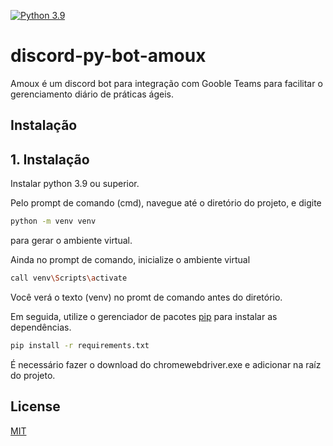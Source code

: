 [![Python 3.9](https://img.shields.io/badge/python-3.9-blue.svg)](https://www.python.org/downloads)

# discord-py-bot-amoux

Amoux é um discord bot para integração com Gooble Teams para facilitar o gerenciamento diário de práticas ágeis.

## Instalação

## 1. Instalação

Instalar python 3.9 ou superior.

Pelo prompt de comando (cmd), navegue até o diretório do projeto, e digite 

```bash
python -m venv venv
```

para gerar o ambiente virtual.

Ainda no prompt de comando, inicialize o ambiente virtual 

```bash
call venv\Scripts\activate
```

Você verá o texto (venv) no promt de comando antes do diretório.

Em seguida, utilize o gerenciador de pacotes [pip](https://pip.pypa.io/en/stable/) para instalar as dependências.

```bash
pip install -r requirements.txt
```

É necessário fazer o download do chromewebdriver.exe e adicionar na raíz do projeto.

## License
[MIT](https://choosealicense.com/licenses/mit/)
